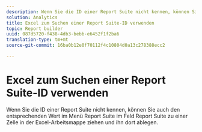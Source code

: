 ```yaml
---
description: Wenn Sie die ID einer Report Suite nicht kennen, können Sie auch den entsprechenden Wert im Menü Report Suite im Feld Report Suite zu einer Zelle in der Excel-Arbeitsmappe ziehen und ihn dort ablegen.
solution: Analytics
title: Excel zum Suchen einer Report Suite-ID verwenden
topic: Report builder
uuid: 087d5720-f438-4db3-bebb-e6452f1f2ba6
translation-type: tm+mt
source-git-commit: 16ba0b12e0f70112f4c10804d0a13c278388ecc2

---
```



# Excel zum Suchen einer Report Suite-ID verwenden

Wenn Sie die ID einer Report Suite nicht kennen, können Sie auch den entsprechenden Wert im Menü Report Suite im Feld Report Suite zu einer Zelle in der Excel-Arbeitsmappe ziehen und ihn dort ablegen.

